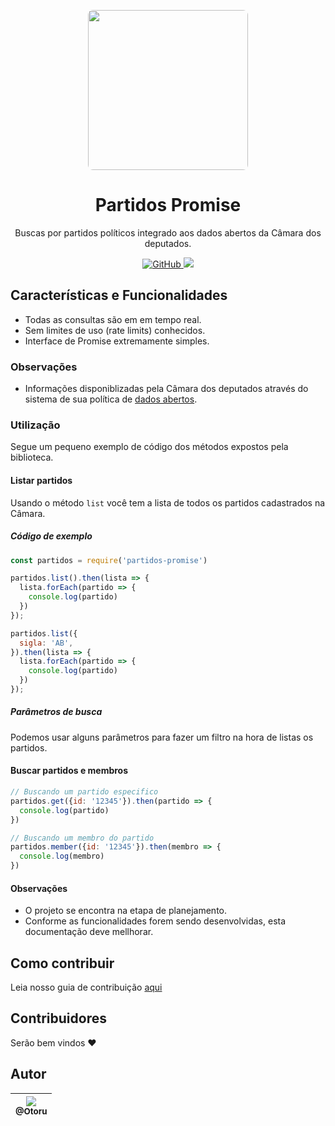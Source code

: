<p align="center">
  <img height="256px" style="border-radius:8px" src="https://logodownload.org/wp-content/uploads/2017/11/camara-dos-deputados-logo-1.png" />
</p>

<h1 align="center">Partidos Promise</h1>

<p align="center">
  Buscas por partidos políticos integrado aos dados abertos da Câmara dos deputados.
</p>

<p align="center">
  <a href="https://github.com/Otoru/partidos-promise/blob/master/LICENSE.md">
    <img alt="GitHub" src="https://img.shields.io/github/license/Otoru/partidos-promise">
  </a>
  <a href="http://standardjs.com/">
    <img src="https://img.shields.io/badge/code%20style-standard-brightgreen.svg">
  </a>
</p>

## Características e Funcionalidades

- Todas as consultas são em em tempo real.
- Sem limites de uso (rate limits) conhecidos.
- Interface de Promise extremamente simples.

### Observações

- Informações disponiblizadas pela Câmara dos deputados através do sistema de sua política de [dados abertos](https://dadosabertos.camara.leg.br/).

### Utilização

Segue um pequeno exemplo de código dos métodos expostos pela biblioteca.

#### Listar partidos

Usando o método `list` você tem a lista de todos os partidos cadastrados na Câmara.

##### Código de exemplo

```js
const partidos = require('partidos-promise')

partidos.list().then(lista => {
  lista.forEach(partido => {
    console.log(partido)
  })
});

partidos.list({
  sigla: 'AB',
}).then(lista => {
  lista.forEach(partido => {
    console.log(partido)
  })
});
```

##### Parâmetros de busca

Podemos usar alguns parâmetros para fazer um filtro na hora de listas os partidos.


#### Buscar partidos e membros

```js
// Buscando um partido especifico
partidos.get({id: '12345'}).then(partido => {
  console.log(partido)
})

// Buscando um membro do partido
partidos.member({id: '12345'}).then(membro => {
  console.log(membro)
})
```

#### Observações

- O projeto se encontra na etapa de planejamento.
- Conforme as funcionalidades forem sendo desenvolvidas, esta documentação deve mellhorar.

## Como contribuir

Leia nosso guia de contribuição [aqui](CONTRIBUTING.md)

## Contribuidores

Serão bem vindos ❤️

## Autor

| [<img src="https://avatars0.githubusercontent.com/u/26543872?v=3&s=115"><br><sub>@Otoru</sub>](https://github.com/Otoru) |
| :----------------------------------------------------------------------------------------------------------------------: |

